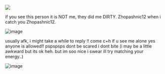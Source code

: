   ![](https://komarev.com/ghpvc/?username=KAITO-V1&color=000000)
  
if you see this person it is NOT me, they did me DIRTY. Zhopashnic12 when i catch you Zhopashnic12.

![image](https://github.com/user-attachments/assets/da570756-43e9-4fda-bc36-b93185868f56)

usually afk, i might take a while to reply !! come c+h if u see me alone yes anyone is allowed!! pspspsps dont be scared i dont bite (i may be a little awkward but its ok heh. but im soo nice i swear ill try matching your energy..) 


![image](https://github.com/user-attachments/assets/1e7bbf8e-0dc4-4926-843a-e95429c7021e)
